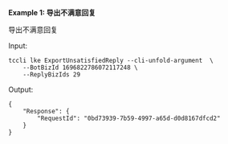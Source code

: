 **Example 1: 导出不满意回复**

导出不满意回复

Input: 

```
tccli lke ExportUnsatisfiedReply --cli-unfold-argument  \
    --BotBizId 1696822786072117248 \
    --ReplyBizIds 29
```

Output: 
```
{
    "Response": {
        "RequestId": "0bd73939-7b59-4997-a65d-d0d8167dfcd2"
    }
}
```

